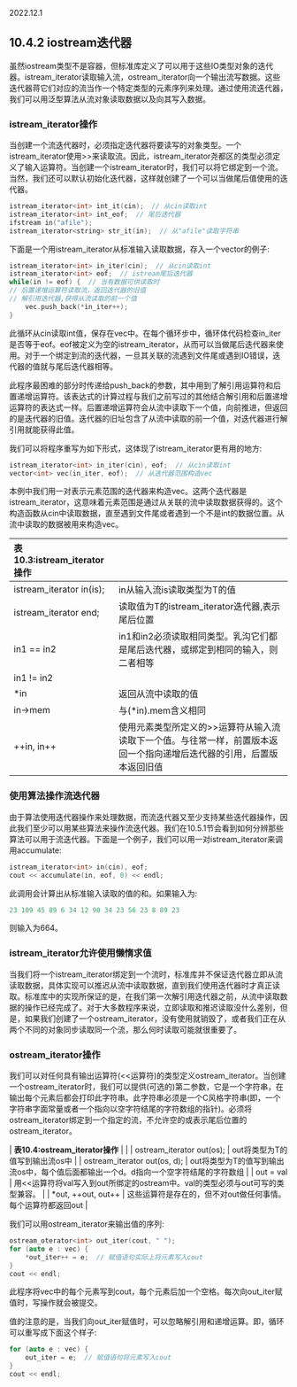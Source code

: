 2022.12.1



## 10.4.2 iostream迭代器
虽然iostream类型不是容器，但标准库定义了可以用于这些IO类型对象的迭代器。istream_iterator读取输入流，ostream_iterator向一个输出流写数据。这些迭代器蒋它们对应的流当作一个特定类型的元素序列来处理。通过使用流迭代器，我们可以用泛型算法从流对象读取数据以及向其写入数据。

### istream_iterator操作
当创建一个流迭代器时，必须指定迭代器将要读写的对象类型。一个istream_iterator使用>>来读取流。因此，istream_iterator尧都区的类型必须定义了输入运算符。当创建一个istream_iterator时，我们可以将它绑定到一个流。当然，我们还可以默认初始化迭代器，这样就创建了一个可以当做尾后值使用的迭代器。

```c++
istream_iterator<int> int_it(cin);  // 从cin读取int
istream_iterator<int> int_eof;  // 尾后迭代器
ifstream in("afile");
istream_iterator<string> str_it(in);  // 从"afile"读取字符串
```

下面是一个用istream_iterator从标准输入读取数据，存入一个vector的例子:

```c++
istream_iterator<int> in_iter(cin);  // 从cin读取int
istream_iterator<int> eof;  // istream尾后迭代器
while(in != eof) {  // 当有数据可供读取时
// 后置递增运算符读取流，返回迭代器的旧值
// 解引用迭代器,获得从流读取的前一个值
    vec.push_back(*in_iter++);
}
```

此循环从cin读取int值，保存在vec中。在每个循环步中，循环体代码检查in_iter是否等于eof。eof被定义为空的istream_iterator，从而可以当做尾后迭代器来使用。对于一个绑定到流的迭代器，一旦其关联的流遇到文件尾或遇到IO错误，迭代器的值就与尾后迭代器相等。

此程序最困难的部分时传递给push_back的参数，其中用到了解引用运算符和后置递增运算符。该表达式的计算过程与我们之前写过的其他结合解引用和后置递增运算符的表达式一样。后置递增运算符会从流中读取下一个值，向前推进，但返回的是迭代器的旧值。迭代器的旧址包含了从流中读取的前一个值，对迭代器进行解引用就能获得此值。

我们可以将程序重写为如下形式，这体现了istream_iterator更有用的地方:

```c++
istream_iterator<int> in_iter(cin), eof;  // 从cin读取int
vector<int> vec(in_iter, eof);  // 从迭代器范围构造vec
```

本例中我们用一对表示元素范围的迭代器来构造vec。这两个迭代器是istream_iterator，这意味着元素范围是通过从关联的流中读取数据获得的。这个构造函数从cin中读取数据，直至遇到文件尾或者遇到一个不是int的数据位置。从流中读取的数据被用来构造vec。

| **表10.3:istream_iterator操作** |  |
|:- |:- |
| istream_iterator<T> in(is); | in从输入流is读取类型为T的值 |
| istream_iterator<T> end; | 读取值为T的istream_iterator迭代器,表示尾后位置 |
| in1 == in2 | in1和in2必须读取相同类型。乳沟它们都是尾后迭代器，或绑定到相同的输入，则二者相等 |
| in1 != in2 |  |
| *in | 返回从流中读取的值 |
| in->mem | 与(*in).mem含义相同 |
| ++in, in++ | 使用元素类型所定义的>>运算符从输入流读取下一个值。与往常一样，前置版本返回一个指向递增后迭代器的引用，后置版本返回旧值 |

### 使用算法操作流迭代器
由于算法使用迭代器操作来处理数据，而流迭代器又至少支持某些迭代器操作，因此我们至少可以用某些算法来操作流迭代器。我们在10.5.1节会看到如何分辨那些算法可以用于流迭代器。下面是一个例子，我们可以用一对istream_iterator来调用accumulate:

```c++
istream_iterator<int> in(cin), eof;
cout << accumulate(in, eof, 0) << endl;
```

此调用会计算出从标准输入读取的值的和。如果输入为:

```c++
23 109 45 89 6 34 12 90 34 23 56 23 8 89 23
```

则输入为664。

### istream_iterator允许使用懒惰求值
当我们将一个istream_iterator绑定到一个流时，标准库并不保证迭代器立即从流读取数据，具体实现可以推迟从流中读取数据，直到我们使用迭代器时才真正读取。标准库中的实现所保证的是，在我们第一次解引用迭代器之前，从流中读取数据的操作已经完成了。对于大多数程序来说，立即读取和推迟读取没什么差别，但是，如果我们创建了一个ostream_iterator，没有使用就销毁了，或者我们正在从两个不同的对象同步读取同一个流，那么何时读取可能就很重要了。

### ostream_iterator操作
我们可以对任何具有输出运算符(<<运算符)的类型定义ostream_iterator。当创建一个ostream_iterator时，我们可以提供(可选的)第二参数，它是一个字符串，在输出每个元素后都会打印此字符串。此字符串必须是一个C风格字符串(即，一个字符串字面常量或者一个指向以空字符结尾的字符数组的指针)。必须将ostream_iterator绑定到一个指定的流，不允许空的或表示尾后位置的ostream_iterator。

| **表10.4:ostream_iterator操作** |  |
| ostream_iterator<T> out(os); | out将类型为T的值写到输出流os中 |
| ostream_iterator<T> out(os, d); | out将类型为T的值写到输出流os中，每个值后面都输出一个d。d指向一个空字符结尾的字符数组 |
| out = val | 用<<运算符将val写入到out所绑定的ostream中。val的类型必须与out可写的类型兼容。 |
| *out, ++out, out++ | 这些运算符是存在的，但不对out做任何事情。每个运算符都返回out |

我们可以用ostream_iterator来输出值的序列:

```c++
ostream_oterator<int> out_iter(cout, " ");
for (auto e : vec) {
    *out_iter++ = e;  // 赋值语句实际上将元素写入cout
}
cout << endl;
```

此程序将vec中的每个元素写到cout，每个元素后加一个空格。每次向out_iter赋值时，写操作就会被提交。

值的注意的是，当我们向out_iter赋值时，可以忽略解引用和递增运算。即，循环可以重写成下面这个样子:

```c++
for (auto e : vec) {
    out_iter = e;  // 赋值语句将元素写入cout
}
cout << endl;
```


